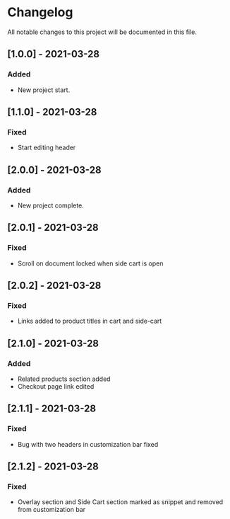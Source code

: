 # Changelog
All notable changes to this project will be documented in this file.

## [1.0.0] - 2021-03-28
### Added
- New project start.


## [1.1.0] - 2021-03-28
### Fixed
- Start editing header

## [2.0.0] - 2021-03-28
### Added
- New project complete.

## [2.0.1] - 2021-03-28
### Fixed
- Scroll on document locked when side cart is open

## [2.0.2] - 2021-03-28
### Fixed
- Links added to product titles in cart and side-cart

## [2.1.0] - 2021-03-28
### Added
- Related products section added
- Checkout page link edited

## [2.1.1] - 2021-03-28
### Fixed
- Bug with two headers in customization bar fixed

## [2.1.2] - 2021-03-28
### Fixed
- Overlay section and Side Cart section marked as snippet and removed from customization bar
